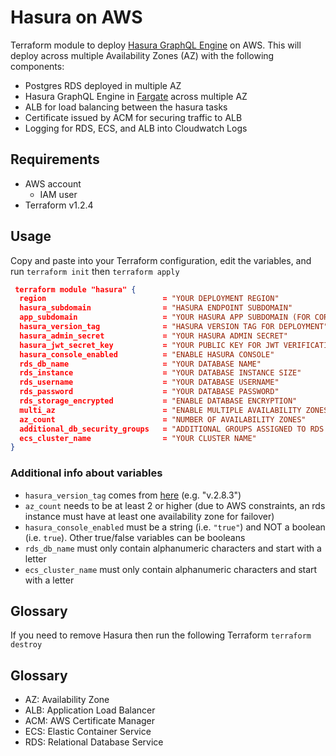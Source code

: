 # Hasura on AWS

Terraform module to deploy [Hasura GraphQL Engine](https://github.com/hasura/graphql-engine) on AWS. This will deploy
across multiple Availability Zones (AZ) with the following components:

- Postgres RDS deployed in multiple AZ
- Hasura GraphQL Engine in [Fargate](https://aws.amazon.com/fargate/) across multiple AZ
- ALB for load balancing between the hasura tasks
- Certificate issued by ACM for securing traffic to ALB
- Logging for RDS, ECS, and ALB into Cloudwatch Logs

## Requirements

- AWS account
  - IAM user
- Terraform v1.2.4

## Usage

Copy and paste into your Terraform configuration, edit the variables, and run `terraform init` then `terraform apply`

```json
 terraform module "hasura" {
  region                          = "YOUR DEPLOYMENT REGION"
  hasura_subdomain                = "HASURA ENDPOINT SUBDOMAIN"
  app_subdomain                   = "YOUR HASURA APP SUBDOMAIN (FOR CORS)"
  hasura_version_tag              = "HASURA VERSION TAG FOR DEPLOYMENT"
  hasura_admin_secret             = "YOUR HASURA ADMIN SECRET"
  hasura_jwt_secret_key           = "YOUR PUBLIC KEY FOR JWT VERIFICATION"
  hasura_console_enabled          = "ENABLE HASURA CONSOLE"
  rds_db_name                     = "YOUR DATABASE NAME"
  rds_instance                    = "YOUR DATABASE INSTANCE SIZE"
  rds_username                    = "YOUR DATABASE USERNAME"
  rds_password                    = "YOUR DATABASE PASSWORD"
  rds_storage_encrypted           = "ENABLE DATABASE ENCRYPTION"
  multi_az                        = "ENABLE MULTIPLE AVAILABILITY ZONES"
  az_count                        = "NUMBER OF AVAILABILITY ZONES"
  additional_db_security_groups   = "ADDITIONAL GROUPS ASSIGNED TO RDS INSTANCE"
  ecs_cluster_name                = "YOUR CLUSTER NAME"
}
```

### Additional info about variables

- `hasura_version_tag` comes from [here](https://hub.docker.com/r/hasura/graphql-engine/tags?page=1&ordering=last_updated) (e.g. "v.2.8.3")
- `az_count` needs to be at least 2 or higher (due to AWS constraints, an rds instance must have at least one availability zone for failover)
- `hasura_console_enabled` must be a string (i.e. `"true"`) and NOT a boolean (i.e. `true`). Other true/false variables can be booleans
- `rds_db_name` must only contain alphanumeric characters and start with a letter
- `ecs_cluster_name` must only contain alphanumeric characters and start with a letter

## Glossary

If you need to remove Hasura then run the following Terraform `terraform destroy`

## Glossary

- AZ: Availability Zone
- ALB: Application Load Balancer
- ACM: AWS Certificate Manager
- ECS: Elastic Container Service
- RDS: Relational Database Service
